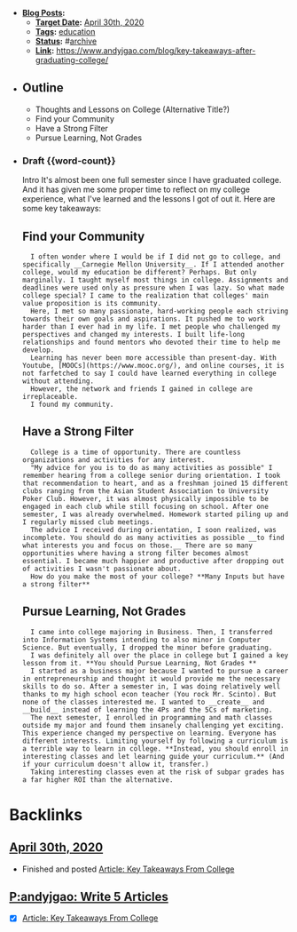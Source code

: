 - **[Blog Posts](<Blog Posts.md>):**
    - **[Target Date](<Target Date.md>):** [April 30th, 2020](<April 30th, 2020.md>)
    - **[Tags](<Tags.md>):** [education](<education.md>) 
    - **[Status](<Status.md>):** #[archive](<archive.md>)
    - **[Link](<Link.md>):** https://www.andyjgao.com/blog/key-takeaways-after-graduating-college/
- ## Outline
    - Thoughts and Lessons on College (Alternative Title?)
    - Find your Community
    - Have a Strong Filter
    - Pursue Learning, Not Grades
- ### Draft {{word-count}}
    Intro
        It's almost been one full semester since I have graduated college. And it has given me some proper time to reflect on my college experience, what I've learned and the lessons I got of out it. Here are some key takeaways:
    ## Find your Community
        I often wonder where I would be if I did not go to college, and specifically __Carnegie Mellon University__. If I attended another college, would my education be different? Perhaps. But only marginally. I taught myself most things in college. Assignments and deadlines were used only as pressure when I was lazy. So what made college special? I came to the realization that colleges' main value proposition is its community.  
        Here, I met so many passionate, hard-working people each striving towards their own goals and aspirations. It pushed me to work harder than I ever had in my life. I met people who challenged my perspectives and changed my interests. I built life-long relationships and found mentors who devoted their time to help me develop. 
        Learning has never been more accessible than present-day. With Youtube, [MOOCs](https://www.mooc.org/), and online courses, it is not farfetched to say I could have learned everything in college without attending. 
        However, the network and friends I gained in college are irreplaceable. 
        I found my community. 
    ## Have a Strong Filter
        College is a time of opportunity. There are countless organizations and activities for any interest. 
        "My advice for you is to do as many activities as possible" I remember hearing from a college senior during orientation. I took that recommendation to heart, and as a freshman joined 15 different clubs ranging from the Asian Student Association to University Poker Club. However, it was almost physically impossible to be engaged in each club while still focusing on school. After one semester, I was already overwhelmed. Homework started piling up and I regularly missed club meetings.
        The advice I received during orientation, I soon realized, was incomplete. You should do as many activities as possible __to find what interests you and focus on those.__ There are so many opportunities where having a strong filter becomes almost essential. I became much happier and productive after dropping out of activities I wasn't passionate about. 
        How do you make the most of your college? **Many Inputs but have a strong filter**
    ##  Pursue Learning, Not Grades
        I came into college majoring in Business. Then, I transferred into Information Systems intending to also minor in Computer Science. But eventually, I dropped the minor before graduating. 
        I was definitely all over the place in college but I gained a key lesson from it. **You should Pursue Learning, Not Grades **
        I started as a business major because I wanted to pursue a career in entrepreneurship and thought it would provide me the necessary skills to do so. After a semester in, I was doing relatively well thanks to my high school econ teacher (You rock Mr. Scinto). But none of the classes interested me. I wanted to __create__ and __build__ instead of learning the 4Ps and the 5Cs of marketing.
        The next semester, I enrolled in programming and math classes outside my major and found them insanely challenging yet exciting. This experience changed my perspective on learning. Everyone has different interests. Limiting yourself by following a curriculum is a terrible way to learn in college. **Instead, you should enroll in interesting classes and let learning guide your curriculum.** (And if your curriculum doesn't allow it, transfer.)
        Taking interesting classes even at the risk of subpar grades has a far higher ROI than the alternative. 
    

# Backlinks
## [April 30th, 2020](<April 30th, 2020.md>)
- Finished and posted [Article: Key Takeaways From College](<Article: Key Takeaways From College.md>)

## [P:andyjgao: Write 5 Articles](<P:andyjgao: Write 5 Articles.md>)
- [x] [Article: Key Takeaways From College](<Article: Key Takeaways From College.md>)

